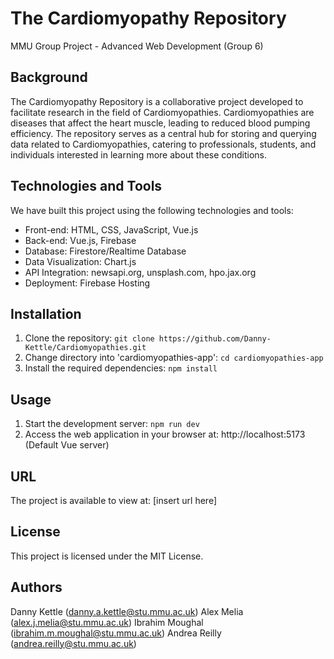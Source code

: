# The Cardiomyopathy Repository

MMU Group Project - Advanced Web Development (Group 6)

## Background

The Cardiomyopathy Repository is a collaborative project developed to facilitate research in the field of Cardiomyopathies. Cardiomyopathies are diseases that affect the heart muscle, leading to reduced blood pumping efficiency. The repository serves as a central hub for storing and querying data related to Cardiomyopathies, catering to professionals, students, and individuals interested in learning more about these conditions.

## Technologies and Tools

We have built this project using the following technologies and tools:

- Front-end: HTML, CSS, JavaScript, Vue.js
- Back-end: Vue.js, Firebase
- Database: Firestore/Realtime Database
- Data Visualization: Chart.js
- API Integration: newsapi.org, unsplash.com, hpo.jax.org
- Deployment: Firebase Hosting

## Installation

1. Clone the repository: `git clone https://github.com/Danny-Kettle/Cardiomyopathies.git`
2. Change directory into 'cardiomyopathies-app': `cd cardiomyopathies-app`
3. Install the required dependencies: `npm install`

## Usage

1. Start the development server: `npm run dev`
2. Access the web application in your browser at: http://localhost:5173 (Default Vue server)

## URL

The project is available to view at: [insert url here]

## License

This project is licensed under the MIT License.

## Authors

Danny Kettle (danny.a.kettle@stu.mmu.ac.uk)
Alex Melia (alex.j.melia@stu.mmu.ac.uk)
Ibrahim Moughal (ibrahim.m.moughal@stu.mmu.ac.uk)
Andrea Reilly (andrea.reilly@stu.mmu.ac.uk)

